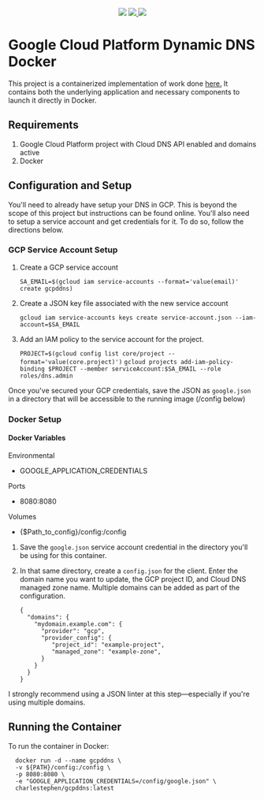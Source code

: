 <p align="center">
	<img src="https://img.shields.io/badge/version-2.9.1-green.svg?style=for-the-badge">
	<a href="https://hub.docker.com/repository/docker/charlestephen/gcpddns">
		<img src="https://img.shields.io/docker/stars/charlestephen/gcpddns.svg?style=for-the-badge">
	</a>
	<a href="https://hub.docker.com/repository/docker/charlestephen/gcpddns">
		<img src="https://img.shields.io/docker/pulls/charlestephen/gcpddns.svg?style=for-the-badge">
	</a>
</p>

# Google Cloud Platform Dynamic DNS Docker

This project is a containerized implementation of work done [here.](https://github.com/ianlewis/cloud-dyndns-client/cmd/cloud-dyndns-client)
It contains both the underlying application and necessary components to launch it directly in Docker.

## Requirements

1.  Google Cloud Platform project with Cloud DNS API enabled and domains active
2.  Docker

## Configuration and Setup

You'll need to already have setup your DNS in GCP. This is beyond the scope of this project but instructions can be found online. You'll also need to setup a service account and get credentials for it. To do so, follow the directions below.

### GCP Service Account Setup

1.  Create a GCP service account

    `SA_EMAIL=$(gcloud iam service-accounts --format='value(email)' create gcpddns)`

2.  Create a JSON key file associated with the new service account

    `gcloud iam service-accounts keys create service-account.json --iam-account=$SA_EMAIL`

3.  Add an IAM policy to the service account for the project.

    `PROJECT=$(gcloud config list core/project --format='value(core.project)')`
    `gcloud projects add-iam-policy-binding $PROJECT --member serviceAccount:$SA_EMAIL --role roles/dns.admin`

Once you've secured your GCP credentials, save the JSON as `google.json` in a directory that will be accessible to the running image (/config below)

### Docker Setup

#### Docker Variables

Environmental

-   GOOGLE_APPLICATION_CREDENTIALS

Ports

-   8080:8080

Volumes

-   {$Path_to_config}/config:/config

1.  Save the `google.json` service account credential in the directory you'll be using for this container.
2.  In that same directory, create a `config.json` for the client. Enter the domain name you want to update, the GCP project ID, and Cloud DNS managed zone name. Multiple domains can be added as part of the configuration.

        {
          "domains": {
            "mydomain.example.com": {
              "provider": "gcp",
              "provider_config": {
                 "project_id": "example-project",
                 "managed_zone": "example-zone",
              }
            }
          }
        }

I strongly recommend using a JSON linter at this step—especially if you're using multiple domains.

## Running the Container

To run the container in Docker:

      docker run -d --name gcpddns \
      -v ${PATH}/config:/config \
      -p 8080:8080 \
      -e "GOOGLE_APPLICATION_CREDENTIALS=/config/google.json" \
      charlestephen/gcpddns:latest
